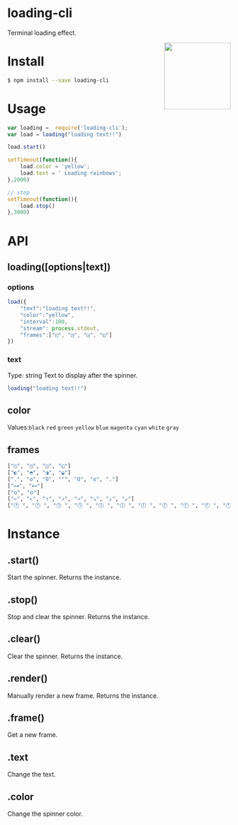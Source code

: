 # loading-cli

Terminal loading effect.

<img align="right" height="150" src="./img/colors-cli.png">

# Install

```bash 
$ npm install --save loading-cli
```

# Usage

```js 
var loading =  require('loading-cli');
var load = loading("loading text!!")

load.start()

setTimeout(function(){
    load.color = 'yellow';
    load.text = ' Loading rainbows';
},2000)

// stop
setTimeout(function(){
    load.stop()
},3000)
```

# API

## loading([options|text])

### options 

```js
load({
    "text":"loading text!!",
    "color":"yellow",
    "interval":100,
    "stream": process.stdout,
    "frames":["◰", "◳", "◲", "◱"]
})
```

### text

Type: string
Text to display after the spinner.

```js
loading("loading text!!")
```

## color

Values:`black` `red` `green` `yellow` `blue` `magenta` `cyan` `white` `gray`   


## frames

```bash
["◰", "◳", "◲", "◱"]
["◐", "◓", "◑", "◒"]
[".", "o", "O", "°", "O", "o", "."]
["⊶", "⊷"]
["ဝ", "၀"]
["←", "↖", "↑", "↗", "→", "↘", "↓", "↙"]
["🕐 ", "🕑 ", "🕒 ", "🕓 ", "🕔 ", "🕕 ", "🕖 ", "🕗 ", "🕘 ", "🕙 ", "🕚 "]
```


# Instance


## .start()

Start the spinner. Returns the instance.

## .stop()

Stop and clear the spinner. Returns the instance.

## .clear()

Clear the spinner. Returns the instance.

## .render()

Manually render a new frame. Returns the instance.

## .frame()

Get a new frame.

## .text

Change the text.

## .color

Change the spinner color.
